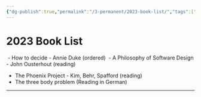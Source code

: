 ```yaml
---
{"dg-publish":true,"permalink":"/3-permanent/2023-book-list/","tags":["type/permanent"],"created":"2023-08-03T19:54:51.000-06:00","updated":"2023-09-05T13:28:47.681-06:00"}
---
```


# 2023 Book List

 - How to decide - Annie Duke (ordered)
 - A Philosophy of Software Design - John Ousterhout (reading)
 - The Phoenix Project - Kim, Behr, Spafford (reading)
 - The three body problem (Reading in German)

---